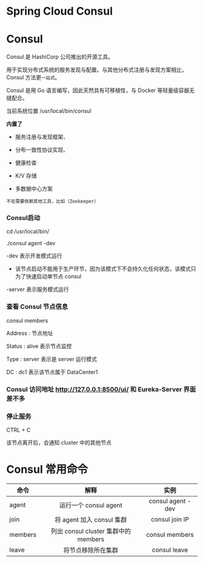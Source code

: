 # Spring Cloud Consul

# Consul

Consul 是 HashiCorp 公司推出的开源工具。

用于实现分布式系统的服务发现与配置。与其他分布式注册与发现方案相比，Consul 方法更`一站式`。

Consul 是用 Go 语言编写，因此天然具有可移植性，与 Docker 等轻量级容器无缝配合。

当前系统位置 /usr/local/bin/consul

**内置了**

- 服务注册与发现框架、

- 分布一致性协议实现、

- 健康检查

- K/V 存储

- 多数据中心方案

`不在需要依赖其他工具，比如（Zookeeper）`

### Consul启动

cd /usr/local/bin/

./consul agent -dev

-dev 表示开发模式运行

  - 该节点启动不能用于生产环节，因为该模式下不会持久化任何状态，该模式只为了快速启动单节点 consul

-server 表示服务模式运行

### 查看 Consul 节点信息

consul members

Address : 节点地址

Status : alive 表示节点监控

Type : server 表示是 server 运行模式

DC : dc1 表示该节点属于 DataCenter1

### Consul 访问地址 http://127.0.0.1:8500/ui/ 和 Eureka-Server 界面差不多

### 停止服务

CTRL + C

该节点离开后，会通知 cluster 中的其他节点

# Consul 常用命令

|命令|解释|实例|
|---|:---:|:---:|
|agent|运行一个 consul agent|consul agent -dev|
|join|将 agent 加入 consul 集群|consul join IP|
|members|列出 consul cluster 集群中的 members|consul members|
|leave|将节点移除所在集群|consul leave|